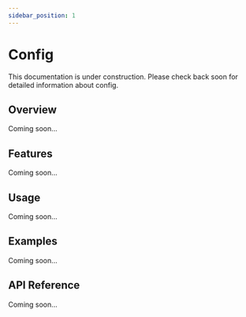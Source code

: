 ```yaml
---
sidebar_position: 1
---
```


# Config

This documentation is under construction. Please check back soon for detailed information about config.

## Overview

Coming soon...

## Features

Coming soon...

## Usage

Coming soon...

## Examples

Coming soon...

## API Reference

Coming soon...

